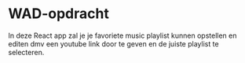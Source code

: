 # WAD-opdracht

In deze React app zal je je favoriete music playlist kunnen opstellen en editen dmv een youtube link door te geven en de juiste playlist te selecteren.
